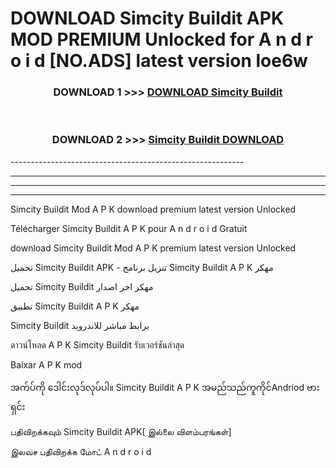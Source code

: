 # DOWNLOAD Simcity Buildit  APK MOD PREMIUM Unlocked for A n d r o i d [NO.ADS] latest version loe6w 



<div align="center">

<h3>DOWNLOAD 1 >>> <a href="https://getmod2.web.app/?judul=Simcity Buildit ">DOWNLOAD Simcity Buildit </a></h3><br>

<h3>DOWNLOAD 2 >>> <a href="https://getmod2.web.app/?judul=Simcity Buildit ">Simcity Buildit  DOWNLOAD </a></h3>

</div>
----------------------------------------------------------

----------------------------------------------------------

----------------------------------------------------------

----------------------------------------------------------

Simcity Buildit  Mod A P K download premium latest version Unlocked

Télécharger Simcity Buildit  A P K pour A n d r o i d Gratuit

download Simcity Buildit  Mod A P K premium latest version Unlocked

تحميل Simcity Buildit  APK - تنزيل برنامج Simcity Buildit  A P K مهكر

تحميل Simcity Buildit  مهكر اخر اصدار

تطبيق Simcity Buildit  A P K مهكر

Simcity Buildit  برابط مباشر للاندرويد

ดาวน์โหลด A P K Simcity Buildit  รับเวอร์ชันล่าสุด

Baixar A P K mod

အက်ပ်ကို ဒေါင်းလုဒ်လုပ်ပါ။ Simcity Buildit  A P K အမည်သည်ကူကိုင်Andriod ဗားရှင်း

பதிவிறக்கவும் Simcity Buildit  APK[ இல்லை விளம்பரங்கள்] 
 
இலவச பதிவிறக்க மோட் A n d r o i d



